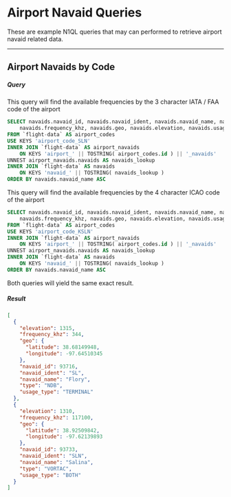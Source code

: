 # Airport Navaid Queries

These are example N1QL queries that may can performed to retrieve airport navaid related data.

---

## Airport Navaids by Code

##### Query

This query will find the available frequencies by the 3 character IATA / FAA code of the airport

```sql
SELECT navaids.navaid_id, navaids.navaid_ident, navaids.navaid_name, navaids.type,
    navaids.frequency_khz, navaids.geo, navaids.elevation, navaids.usage_type
FROM `flight-data` AS airport_codes
USE KEYS 'airport_code_SLN'
INNER JOIN `flight-data` AS airport_navaids
    ON KEYS 'airport_' || TOSTRING( airport_codes.id ) || '_navaids'
UNNEST airport_navaids.navaids AS navaids_lookup
INNER JOIN `flight-data` AS navaids
    ON KEYS 'navaid_' || TOSTRING( navaids_lookup )
ORDER BY navaids.navaid_name ASC
```

This query will find the available frequencies by the 4 character ICAO code of the airport

```sql
SELECT navaids.navaid_id, navaids.navaid_ident, navaids.navaid_name, navaids.type,
    navaids.frequency_khz, navaids.geo, navaids.elevation, navaids.usage_type
FROM `flight-data` AS airport_codes
USE KEYS 'airport_code_KSLN'
INNER JOIN `flight-data` AS airport_navaids
    ON KEYS 'airport_' || TOSTRING( airport_codes.id ) || '_navaids'
UNNEST airport_navaids.navaids AS navaids_lookup
INNER JOIN `flight-data` AS navaids
    ON KEYS 'navaid_' || TOSTRING( navaids_lookup )
ORDER BY navaids.navaid_name ASC
```

Both queries will yield the same exact result.

##### Result

```json
[
  {
    "elevation": 1315,
    "frequency_khz": 344,
    "geo": {
      "latitude": 38.68149948,
      "longitude": -97.64510345
    },
    "navaid_id": 93716,
    "navaid_ident": "SL",
    "navaid_name": "Flory",
    "type": "NDB",
    "usage_type": "TERMINAL"
  },
  {
    "elevation": 1310,
    "frequency_khz": 117100,
    "geo": {
      "latitude": 38.92509842,
      "longitude": -97.62139893
    },
    "navaid_id": 93733,
    "navaid_ident": "SLN",
    "navaid_name": "Salina",
    "type": "VORTAC",
    "usage_type": "BOTH"
  }
]
```
